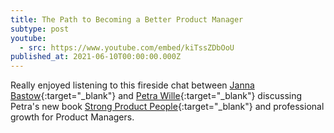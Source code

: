 ```yaml
---
title: The Path to Becoming a Better Product Manager
subtype: post
youtube:
  - src: https://www.youtube.com/embed/kiTssZDbOoU
published_at: 2021-06-10T00:00:00.000Z
---
```

Really enjoyed listening to this fireside chat between [Janna Bastow](https://www.linkedin.com/in/jannabastow/){:target="_blank"} and [Petra Wille](https://www.linkedin.com/in/petra-wille-b8b1329/){:target="_blank"} discussing Petra's new book [Strong Product People](https://lnkd.in/eA9SENm){:target="_blank"} and professional growth for Product Managers.
